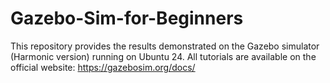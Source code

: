 # Gazebo-Sim-for-Beginners
This repository provides the results demonstrated on the Gazebo simulator (Harmonic version) running on Ubuntu 24. All tutorials are available on the official website: https://gazebosim.org/docs/
